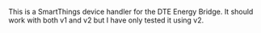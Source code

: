 This is a SmartThings device handler for the DTE Energy Bridge. It should work with both v1 and v2 
but I have only tested it using v2.
